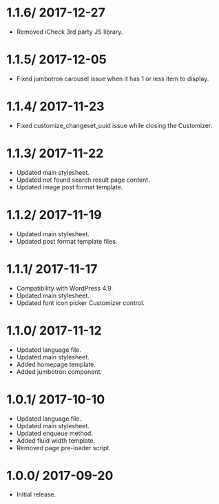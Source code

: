 # 1.1.6/ 2017-12-27
  * Removed iCheck 3rd party JS library.

# 1.1.5/ 2017-12-05
  * Fixed jumbotron carousel issue when it has 1 or less item to display.

# 1.1.4/ 2017-11-23
  * Fixed customize_changeset_uuid issue while closing the Customizer.

# 1.1.3/ 2017-11-22

  * Updated main stylesheet.
  * Updated not found search result page content.
  * Updated image post format template.

# 1.1.2/ 2017-11-19

  * Updated main stylesheet.
  * Updated post format template files.

# 1.1.1/ 2017-11-17

  * Compatibility with WordPress 4.9.
  * Updated main stylesheet.
  * Updated font icon picker Customizer control.

# 1.1.0/ 2017-11-12

  * Updated language file.
  * Updated main stylesheet.
  * Added homepage template.
  * Added jumbotron component.

# 1.0.1/ 2017-10-10

  * Updated language file.
  * Updated main stylesheet.
  * Updated enqueue method.
  * Added fluid width template.
  * Removed page pre-loader script.

# 1.0.0/ 2017-09-20

  * Initial release.
